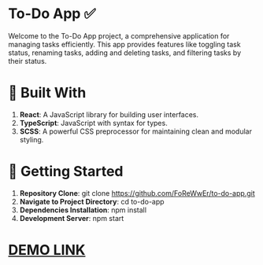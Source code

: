 # To-Do App ✅
Welcome to the To-Do App project, a comprehensive application for managing tasks efficiently. 
This app provides features like toggling task status, renaming tasks, adding and deleting tasks, and filtering tasks by their status.

# 🌟 Built With
1) **React**: A JavaScript library for building user interfaces.
2) **TypeScript**: JavaScript with syntax for types.
3) **SCSS**: A powerful CSS preprocessor for maintaining clean and modular styling.

# 🚀 Getting Started
1) **Repository Clone**: git clone https://github.com/FoReWwEr/to-do-app.git
2) **Navigate to Project Directory**: cd to-do-app
3) **Dependencies Installation**: npm install
4) **Development Server**: npm start

# [DEMO LINK](https://forewwer.github.io/museum-landing/)
